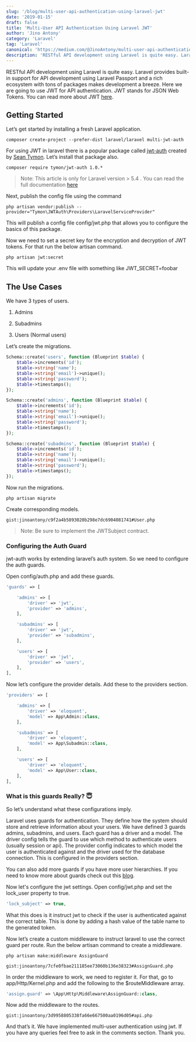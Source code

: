 ```yaml
---
slug: '/blog/multi-user-api-authentication-using-laravel-jwt'
date: '2019-01-15'
draft: false
title: 'Multi-User API Authentication Using Laravel JWT'
author: 'Jino Antony'
category: 'Laravel'
tag: 'Laravel'
canonical: 'https://medium.com/@JinoAntony/multi-user-api-authentication-using-laravel-jwt-8ae572b0c4cf'
description: 'RESTful API development using Laravel is quite easy. Laravel provides built-in support for API development using Laravel Passport and a rich ecosystem with tons of packages makes development a breeze.'
---
```


RESTful API development using Laravel is quite easy. Laravel provides built-in support for API development using Laravel Passport and a rich ecosystem with tons of packages makes development a breeze. Here we are going to use JWT for API authentication. JWT stands for JSON Web Tokens. You can read more about JWT [here](https://jwt.io/).

## Getting Started

Let’s get started by installing a fresh Laravel application.

```shell
composer create-project --prefer-dist laravel/laravel multi-jwt-auth
```
For using JWT in laravel there is a popular package called [jwt-auth](https://github.com/tymondesigns/jwt-auth) created by [Sean Tymon](https://github.com/tymondesigns). Let’s install that package also.

```shell
composer require tymon/jwt-auth 1.0.*
```

> Note: This article is only for Laravel version > 5.4 . You can read the full documentation [here](https://jwt-auth.readthedocs.io/en/develop)

Next, publish the config file using the command

```shell
php artisan vendor:publish --provider="Tymon\JWTAuth\Providers\LaravelServiceProvider"
```

This will publish a config file config/jwt.php that allows you to configure the basics of this package.

Now we need to set a secret key for the encryption and decryption of JWT tokens. For that run the below artisan command.

```shell
php artisan jwt:secret
```

This will update your .env file with something like JWT_SECRET=foobar

## The Use Cases

We have 3 types of users.

1. Admins

2. Subadmins

3. Users (Normal users)

Let’s create the migrations.

```php
Schema::create('users', function (Blueprint $table) {
    $table->increments('id');
    $table->string('name');
    $table->string('email')->unique();
    $table->string('password');
    $table->timestamps();
});

Schema::create('admins', function (Blueprint $table) {
    $table->increments('id');
    $table->string('name');
    $table->string('email')->unique();
    $table->string('password');
    $table->timestamps();
});

Schema::create('subadmins', function (Blueprint $table) {
    $table->increments('id');
    $table->string('name');
    $table->string('email')->unique();
    $table->string('password');
    $table->timestamps();
});
```

Now run the migrations.

```shell
php artisan migrate
```

Create corresponding models.

`gist:jinoantony/c9f2a4b5893020b298e7dc6904081741#User.php`

> Note: Be sure to implement the JWTSubject contract.

### Configuring the Auth Guard

jwt-auth works by extending laravel’s auth system. So we need to configure the auth guards.

Open config/auth.php and add these guards.

```php
'guards' => [

    'admins' => [
        'driver' => 'jwt',
        'provider' => 'admins',
    ],

    'subadmins' => [
        'driver' => 'jwt',
        'provider' => 'subadmins',
    ],

    'users' => [
        'driver' => 'jwt',
        'provider' => 'users',
    ],
],
```

Now let’s configure the provider details. Add these to the providers section.

```php
'providers' => [

    'admins' => [
        'driver' => 'eloquent',
        'model' => App\Admin::class,
    ],

    'subadmins' => [
        'driver' => 'eloquent',
        'model' => App\Subadmin::class,
    ],

    'users' => [
        'driver' => 'eloquent',
        'model' => App\User::class,
    ],
],
```

### What is this guards Really? 😇

So let’s understand what these configurations imply.

Laravel uses guards for authentication. They define how the system should store and retrieve information about your users. We have defined 3 guards admins, subadmins, and users. Each guard has a driver and a model. The driver config tells the guard to use which method to authenticate users (usually session or api). The provider config indicates to which model the user is authenticated against and the driver used for the database connection. This is configured in the providers section.

You can also add more guards if you have more user hierarchies. If you need to know more about guards check out this [blog](https://mattstauffer.com/blog/multiple-authentication-guard-drivers-including-api-in-laravel-5-2).

Now let's configure the jwt settings. Open config/jwt.php and set the lock_user property to true.

```php
'lock_subject' => true,
```

What this does is it instruct jwt to check if the user is authenticated against the correct table. This is done by adding a hash value of the table name to the generated token.

Now let’s create a custom middleware to instruct laravel to use the correct guard per route. Run the below artisan command to create a middleware.

```shell
php artisan make:middleware AssignGuard
```

`gist:jinoantony/7cfe0fbae211185ee73060b136e38323#AssignGuard.php`

In order the middleware to work, we need to register it. For that, go to app/Http/Kernel.php and add the following to the $routeMiddleware array.

```php
'assign.guard' => \App\Http\Middleware\AssignGuard::class,
```

Now add the middleware to the routes.

`gist:jinoantony/3d9958805338fa66e667500aa0196d05#api.php`

<!-- <iframe src="https://medium.com/media/3d0a9a8f91ef22d5539a6b7e53847560" frameborder=0></iframe> -->

And that’s it. We have implemented multi-user authentication using jwt. If you have any queries feel free to ask in the comments section. Thank you.
